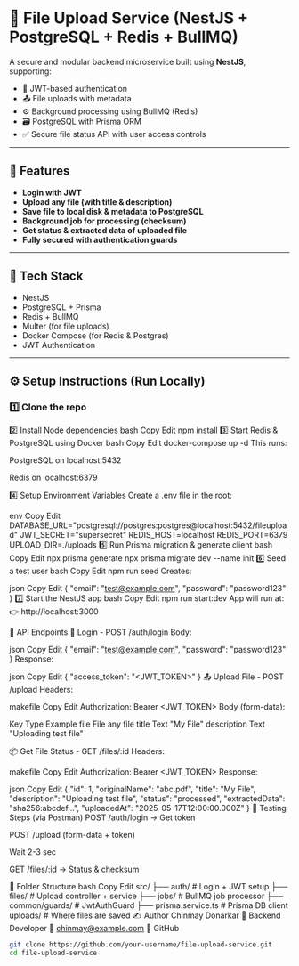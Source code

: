 # 📁 File Upload Service (NestJS + PostgreSQL + Redis + BullMQ)

A secure and modular backend microservice built using **NestJS**, supporting:
- 🔐 JWT-based authentication
- 📤 File uploads with metadata
- ⚙️ Background processing using BullMQ (Redis)
- 🗃️ PostgreSQL with Prisma ORM
- ✅ Secure file status API with user access controls

---

## 🚀 Features

- **Login with JWT**
- **Upload any file (with title & description)**
- **Save file to local disk & metadata to PostgreSQL**
- **Background job for processing (checksum)**
- **Get status & extracted data of uploaded file**
- **Fully secured with authentication guards**

---

## 🧱 Tech Stack

- NestJS
- PostgreSQL + Prisma
- Redis + BullMQ
- Multer (for file uploads)
- Docker Compose (for Redis & Postgres)
- JWT Authentication

---

## ⚙️ Setup Instructions (Run Locally)

### 1️⃣ Clone the repo

2️⃣ Install Node dependencies
bash
Copy
Edit
npm install
3️⃣ Start Redis & PostgreSQL using Docker
bash
Copy
Edit
docker-compose up -d
This runs:

PostgreSQL on localhost:5432

Redis on localhost:6379

4️⃣ Setup Environment Variables
Create a .env file in the root:

env
Copy
Edit
DATABASE_URL="postgresql://postgres:postgres@localhost:5432/fileupload"
JWT_SECRET="supersecret"
REDIS_HOST=localhost
REDIS_PORT=6379
UPLOAD_DIR=./uploads
5️⃣ Run Prisma migration & generate client
bash
Copy
Edit
npx prisma generate
npx prisma migrate dev --name init
6️⃣ Seed a test user
bash
Copy
Edit
npm run seed
Creates:

json
Copy
Edit
{
  "email": "test@example.com",
  "password": "password123"
}
7️⃣ Start the NestJS app
bash
Copy
Edit
npm run start:dev
App will run at:
👉 http://localhost:3000

📮 API Endpoints
🔐 Login - POST /auth/login
Body:

json
Copy
Edit
{
  "email": "test@example.com",
  "password": "password123"
}
Response:

json
Copy
Edit
{
  "access_token": "<JWT_TOKEN>"
}
📤 Upload File - POST /upload
Headers:

makefile
Copy
Edit
Authorization: Bearer <JWT_TOKEN>
Body (form-data):

Key	Type	Example
file	File	any file
title	Text	"My File"
description	Text	"Uploading test file"

📦 Get File Status - GET /files/:id
Headers:

makefile
Copy
Edit
Authorization: Bearer <JWT_TOKEN>
Response:

json
Copy
Edit
{
  "id": 1,
  "originalName": "abc.pdf",
  "title": "My File",
  "description": "Uploading test file",
  "status": "processed",
  "extractedData": "sha256:abcdef...",
  "uploadedAt": "2025-05-17T12:00:00.000Z"
}
🧪 Testing Steps (via Postman)
POST /auth/login → Get token

POST /upload (form-data + token)

Wait 2-3 sec

GET /files/:id → Status & checksum

📁 Folder Structure
bash
Copy
Edit
src/
├── auth/             # Login + JWT setup
├── files/            # Upload controller + service
├── jobs/             # BullMQ job processor
├── common/guards/    # JwtAuthGuard
├── prisma.service.ts # Prisma DB client
uploads/              # Where files are saved
✍️ Author
Chinmay Donarkar
💼 Backend Developer
📧 chinmay@example.com
🔗 GitHub



```bash
git clone https://github.com/your-username/file-upload-service.git
cd file-upload-service
